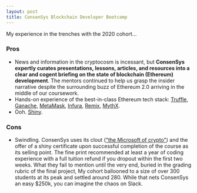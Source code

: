 ```yaml
---
layout: post
title: ConsenSys Blockchain Developer Bootcamp
---
```


My experience in the trenches with the 2020 cohort...

### Pros
- News and information in the cryptocosm is incessant, but **ConsenSys expertly curates presentations, lessons, articles, and resources into a clear and cogent briefing on the state of blockchain (Ethereum) development**. The mentors continued to help us grasp the insider narrative despite the surrounding buzz of Ethereum 2.0 arriving in the middle of our coursework.
- Hands-on experience of the best-in-class Ethereum tech stack: [Truffle](https://www.trufflesuite.com/truffle), [Ganache](https://www.trufflesuite.com/ganache), [MetaMask](https://metamask.io/), [Infura](https://infura.io/), [Remix](https://remix.ethereum.org/#optimize=false&runs=200&evmVersion=null), [MythX](https://mythx.io/).
- Ooh. [Shiny](https://courses.consensys.net/certificates/w9trgfa8fa).

### Cons
- Swindling. ConsenSys uses its clout (["the Microsoft of crypto"](https://www.reddit.com/r/ethereum/comments/b45zov/consensys_academys_developer_bootcamp_is_back/ej4mimo?utm_source=share&utm_medium=web2x&context=3)) and the offer of a shiny certificate upon successful completion of the course as its selling point. The fine print recommended at least a year of coding experience with a full tuition refund if you dropout within the first two weeks. What they fail to mention until the very end, buried in the grading rubric of the final project, My cohort ballooned to a size of over 300 students at its peak and settled around 280. While that nets ConsenSys an easy $250k, you can imagine the chaos on Slack.

